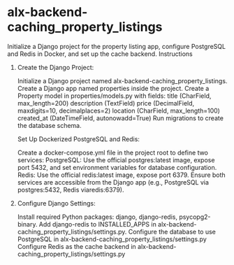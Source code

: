 # alx-backend-caching_property_listings
Initialize a Django project for the property listing app, configure PostgreSQL and Redis in Docker, and set up the cache backend.
Instructions

1. Create the Django Project:

    Initialize a Django project named alx-backend-caching_property_listings.
    Create a Django app named properties inside the project.
    Create a Property model in properties/models.py with fields:
        title (CharField, max_length=200)
        description (TextField)
        price (DecimalField, maxdigits=10, decimalplaces=2)
        location (CharField, max_length=100)
        created_at (DateTimeField, autonowadd=True)
    Run migrations to create the database schema.

    Set Up Dockerized PostgreSQL and Redis:

    Create a docker-compose.yml file in the project root to define two services:
        PostgreSQL: Use the official postgres:latest image, expose port 5432, and set environment variables for database configuration.
        Redis: Use the official redis:latest image, expose port 6379.
    Ensure both services are accessible from the Django app (e.g., PostgreSQL via postgres:5432, Redis viaredis:6379).

3. Configure Django Settings:

    Install required Python packages: django, django-redis, psycopg2-binary.
    Add django-redis to INSTALLED_APPS in alx-backend-caching_property_listings/settings.py.
    Configure the database to use PostgreSQL in alx-backend-caching_property_listings/settings.py
    Configure Redis as the cache backend in alx-backend-caching_property_listings/settings.py
